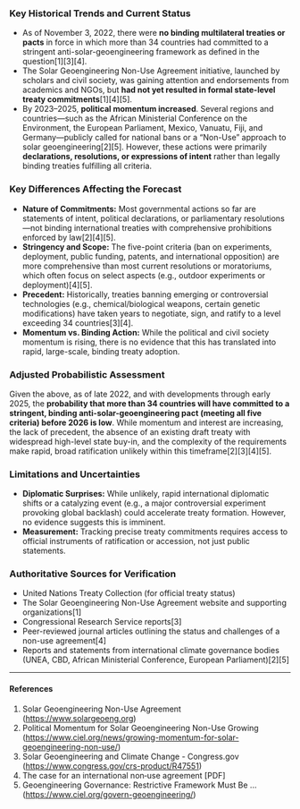 ### Key Historical Trends and Current Status

- As of November 3, 2022, there were **no binding multilateral treaties or pacts** in force in which more than 34 countries had committed to a stringent anti-solar-geoengineering framework as defined in the question[1][3][4].
- The Solar Geoengineering Non-Use Agreement initiative, launched by scholars and civil society, was gaining attention and endorsements from academics and NGOs, but **had not yet resulted in formal state-level treaty commitments**[1][4][5].
- By 2023–2025, **political momentum increased**. Several regions and countries—such as the African Ministerial Conference on the Environment, the European Parliament, Mexico, Vanuatu, Fiji, and Germany—publicly called for national bans or a “Non-Use” approach to solar geoengineering[2][5]. However, these actions were primarily **declarations, resolutions, or expressions of intent** rather than legally binding treaties fulfilling all criteria.

### Key Differences Affecting the Forecast

- **Nature of Commitments:** Most governmental actions so far are statements of intent, political declarations, or parliamentary resolutions—not binding international treaties with comprehensive prohibitions enforced by law[2][4][5].
- **Stringency and Scope:** The five-point criteria (ban on experiments, deployment, public funding, patents, and international opposition) are more comprehensive than most current resolutions or moratoriums, which often focus on select aspects (e.g., outdoor experiments or deployment)[4][5].
- **Precedent:** Historically, treaties banning emerging or controversial technologies (e.g., chemical/biological weapons, certain genetic modifications) have taken years to negotiate, sign, and ratify to a level exceeding 34 countries[3][4].
- **Momentum vs. Binding Action:** While the political and civil society momentum is rising, there is no evidence that this has translated into rapid, large-scale, binding treaty adoption.

### Adjusted Probabilistic Assessment

Given the above, as of late 2022, and with developments through early 2025, the **probability that more than 34 countries will have committed to a stringent, binding anti-solar-geoengineering pact (meeting all five criteria) before 2026 is low**. While momentum and interest are increasing, the lack of precedent, the absence of an existing draft treaty with widespread high-level state buy-in, and the complexity of the requirements make rapid, broad ratification unlikely within this timeframe[2][3][4][5].

### Limitations and Uncertainties

- **Diplomatic Surprises:** While unlikely, rapid international diplomatic shifts or a catalyzing event (e.g., a major controversial experiment provoking global backlash) could accelerate treaty formation. However, no evidence suggests this is imminent.
- **Measurement:** Tracking precise treaty commitments requires access to official instruments of ratification or accession, not just public statements.

### Authoritative Sources for Verification

- United Nations Treaty Collection (for official treaty status)
- The Solar Geoengineering Non-Use Agreement website and supporting organizations[1]
- Congressional Research Service reports[3]
- Peer-reviewed journal articles outlining the status and challenges of a non-use agreement[4]
- Reports and statements from international climate governance bodies (UNEA, CBD, African Ministerial Conference, European Parliament)[2][5]

---

#### References
1. Solar Geoengineering Non-Use Agreement (https://www.solargeoeng.org)
2. Political Momentum for Solar Geoengineering Non-Use Growing (https://www.ciel.org/news/growing-momentum-for-solar-geoengineering-non-use/)
3. Solar Geoengineering and Climate Change - Congress.gov (https://www.congress.gov/crs-product/R47551)
4. The case for an international non‐use agreement [PDF]
5. Geoengineering Governance: Restrictive Framework Must Be ... (https://www.ciel.org/govern-geoengineering/)